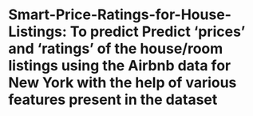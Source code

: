 # Smart-Price-Ratings-for-House-Listings: To predict  Predict ‘prices’ and ‘ratings’ of the house/room listings using the Airbnb data for New York with the help of various features present in the dataset
